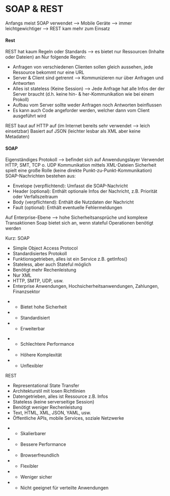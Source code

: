 # SOAP & REST
Anfangs meist SOAP verwendet --> Mobile Geräte --> immer leichtgewichtiger --> REST kam mehr zum Einsatz

#### Rest
REST hat kaum Regeln oder Standards --> es bietet nur Ressourcen (Inhalte oder Dateien) an
Nur folgende Regeln:
- Anfragen von verschiedenen Clienten sollen gleich aussehen, jede Ressource bekommt nur eine URL
- Server & Client sind getrennt --> Kommunizieren nur über Anfragen und Antworten
- Alles ist stateless (Keine Session) --> Jede Anfrage hat alle Infos der der Server braucht (d.h. keine hin- & her-Kommunikation wie bei einem Prokoll)
- Aufbau vom Server sollte weder Anfragen noch Antworten beinflussen
- Es kann auch Code angeforder werden, welcher dann vom Client ausgeführt wird

REST baut auf HTTP auf (im Internet bereits sehr verwendet --> leich einsetzbar)
Basiert auf JSON (leichter lesbar als XML aber keine Metadaten)

#### SOAP
Eigenständiges Protokoll --> befindet sich auf Anwendungslayer
Verwendet HTTP, SMT, TCP o. UDP
Kommunikation mittels XML-Dateien
Sicherheit spielt eine große Rolle (keine direkte Punkt-zu-Punkt-Kommunikation)
SOAP-Nachrichten bestehen aus:
- Envelope (verpflichtend): Umfasst die SOAP-Nachricht
- Header (optional): Enthält optionale Infos der Nachricht, z.B. Priorität oder Verfallszeitraum
- Body (verpflichtend): Enthält die Nutzdaten der Nachricht
- Fault (optional): Enthält eventuelle Fehlermeldungen

Auf Enterprise-Ebene --> hohe Sicherheitsansprüche und komplexe Transaktionen
Soap bietet sich an, wenn stateful Operationen benötigt werden

Kurz:
SOAP
-   Simple Object Access Protocol
-   Standardisiertes Protokoll
-   Funktionsgetrieben, alles ist ein Service z.B. getInfos()
-   Stateless, aber auch Stateful möglich
-   Benötigt mehr Rechenleistung
-   Nur XML
-   HTTP, SMTP, UDP, usw.
-   Enterprise Anwendungen, Hochsicherheitsanwendungen, Zahlungen, Finanzsektor

+ + Bietet hohe Sicherheit 
+ + Standardisiert 
+ + Erweiterbar 
-  - Schlechtere Performance 
-  - Höhere Komplexität 
-  - Unflexibler

REST
-   Representational State Transfer
-   Architekturstil mit losen Richtlinien
-   Datengetrieben, alles ist Ressource z.B. Infos
-   Stateless (keine serverseitige Session)
-   Benötigt weniger Rechenleistung
-   Text, HTML, XML, JSON, YAML, usw.
-   Öffentliche APIs, mobile Services, soziale Netzwerke

+ + Skalierbarer 
+ + Bessere Performance 
+ + Browserfreundlich 
+ + Flexibler 
+ - Weniger sicher 
+ - Nicht geeignet für verteilte Anwendungen